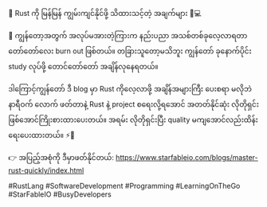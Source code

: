 🚀 Rust ကို မြန်မြန် ကျွမ်းကျင်နိုင်ဖို့ သိထားသင့်တဲ့ အချက်များ 🦀💻

🎯 ကျွန်တော့အတွက် အလုပ်မအားတဲ့ကြားက နည်းပညာ အသစ်တစ်ခုလေ့လာရတာ တော်တော်လေး burn out ဖြစ်တယ်။ တခြားသူတော့မသိဘူး ကျွန်တော် ခုနောက်ပိုင်း study လုပ်ဖို့ တောင်တော်တော် အချိန်လုနေရတယ်။

ဒါကြောင့်ကျွန်တော် ဒီ blog မှာ Rust ကိုလေ့လာဖို့ အချိန်အများကြီး ပေးစရာ မလိုဘဲ နာရီဝက် လောက် ဖတ်တာနဲ့ Rust နဲ့ project စရေးလို့ရအောင် အတတ်နိုင်ဆုံး လိုတိုရှင်း ဖြစ်အောင်ကြိုးစားထားပေးတယ်။ အရမ်း လိုတိုရှင်းပြီး quality မကျအောင်လည်းထိန်းရေးပေးထားတယ်။
⚡🎉

👉 အပြည့်အစုံကို ဒီမှာဖတ်နိုင်တယ်: https://www.starfableio.com/blogs/master-rust-quickly/index.html

#RustLang #SoftwareDevelopment #Programming #LearningOnTheGo #StarFableIO #BusyDevelopers
